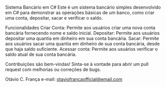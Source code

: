 Sistema Bancário em C#
Este é um sistema bancário simples desenvolvido em C# para demonstrar as operações básicas de um banco, como criar uma conta, depositar, sacar e verificar o saldo.

Funcionalidades
Criar Conta: Permite aos usuários criar uma nova conta bancária fornecendo nome e saldo inicial.
Depositar: Permite aos usuários depositar uma quantia em dinheiro em sua conta bancária.
Sacar: Permite aos usuários sacar uma quantia em dinheiro de sua conta bancária, desde que haja saldo suficiente.
Acessar conta: Permite aos usuários verificar o saldo atual de sua conta bancária.

Contribuições são bem-vindas! Sinta-se à vontade para abrir um pull request com melhorias ou correções de bugs.


Otávio C. França
e-mail: otaviofrancaofficial@email.com
